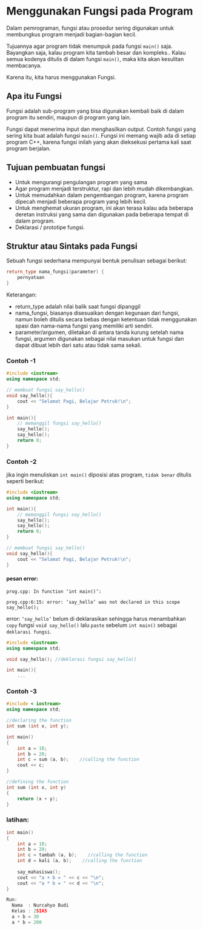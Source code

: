 # Menggunakan Fungsi pada Program
Dalam pemrograman, fungsi atau prosedur sering digunakan untuk membungkus program menjadi bagian-bagian kecil.

Tujuannya agar program tidak menumpuk pada fungsi `main()` saja.
Bayangkan saja, kalau program kita tambah besar dan kompleks..
Kalau semua kodenya ditulis di dalam fungsi `main()`, maka kita akan kesulitan membacanya.

Karena itu, kita harus menggunakan Fungsi.

## Apa itu Fungsi
Fungsi adalah sub-program yang bisa digunakan kembali baik di dalam program itu sendiri, maupun di program yang lain.

Fungsi dapat menerima input dan menghasilkan output.
Contoh fungsi yang sering kita buat adalah fungsi `main()`.
Fungsi ini memang wajib ada di setiap program C++, karena fungsi inilah yang akan dieksekusi pertama kali saat program berjalan.

## Tujuan pembuatan fungsi
- Untuk mengurangi pengulangan program yang sama
- Agar program menjadi terstruktur, rapi dan lebih mudah dikembangkan.
- Untuk memudahkan dalam pengembangan program, karena program dipecah menjadi beberapa program yang lebih kecil.
- Untuk menghemat ukuran program, ini akan terasa kalau ada beberapa deretan instruksi yang sama dan digunakan pada beberapa tempat di dalam program.
- Deklarasi / prototipe fungsi.


## Struktur atau Sintaks pada Fungsi
Sebuah fungsi sederhana mempunyai bentuk penulisan sebagai berikut:
```C++
return_type nama_fungsi(parameter) {
    pernyataan 
}
```
Keterangan:
- return_type adalah nilai balik saat fungsi dipanggil 
- nama_fungsi, biasanya disesuaikan dengan kegunaan dari fungsi, namun boleh ditulis secara bebas dengan ketentuan tidak menggunakan spasi dan nama-nama fungsi yang memiliki arti sendiri. 
- parameter/argumen, diletakan di antara tanda kurung setelah nama fungsi, argumen digunakan sebagai nilai masukan untuk fungsi dan dapat dibuat lebih dari satu atau tidak sama sekali.

### Contoh -1
```C++
#include <iostream>
using namespace std;

// membuat fungsi say_hello()
void say_hello(){
    cout << "Selamat Pagi, Belajar Petruk!\n";
}

int main(){
    // memanggil fungsi say_hello()
    say_hello();
    say_hello();
    return 0;
}
```

### Contoh -2
jika ingin menuliskan `int main()` diposisi atas program, `tidak benar` ditulis seperti berikut:
```C++
#include <iostream>
using namespace std;

int main(){
    // memanggil fungsi say_hello()
    say_hello();
    say_hello();
    return 0;
}

// membuat fungsi say_hello()
void say_hello(){
    cout << "Selamat Pagi, Belajar Petruk!\n";
}
```
#### pesan error:

`prog.cpp: In function ‘int main()’:`

`prog.cpp:6:15: error: ‘say_hello’ was not declared in this scope say_hello();`

error: `‘say_hello’` belum di deklarasikan sehingga harus menambahkan `copy` fungsi `void say_hello()` lalu `paste` sebelum `int main()` sebagai `deklarasi fungsi`.

```C++
#include <iostream>
using namespace std;

void say_hello(); //deklarasi fungsi say_hello()

int main(){
    ...
```

### Contoh -3
```C++
#include < iostream>
using namespace std;

//declaring the function
int sum (int x, int y);

int main()
{
    int a = 10;
    int b = 20;
    int c = sum (a, b);    //calling the function
    cout << c;
}

//defining the function
int sum (int x, int y)
{
    return (x + y);
}
```

### latihan:
```C++
int main()
{
    int a = 10;
    int b = 20;
    int c = tambah (a, b);    //calling the function
    int d = kali (a, b);    //calling the function
    
    say_mahasiswa();
    cout << "a + b = " << c << "\n";
    cout << "a * b = " << d << "\n";
}

Run:
  Nama  : Nurcahyo Budi
  Kelas : 2SIA5
  a + b = 30
  a * b = 200

```

